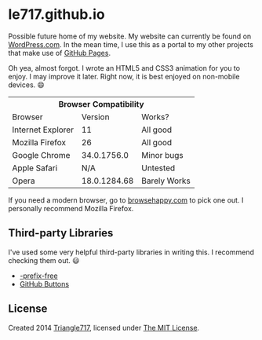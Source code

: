 # le717.github.io #

Possible future home of my website. My website can currently be found on [WordPress.com](http://Triangle717.WordPress.com). In the mean time, I use this as a portal to my other projects that make use of [GitHub Pages](http://pages.github.com).

Oh yea, almost forgot. I wrote an HTML5 and CSS3 animation for you to enjoy. I may improve it later. Right now, it is best enjoyed on non-mobile devices. :smile:

<table>
<tr>
<th colspan="3">Browser Compatibility</th>
</tr>
<tr>
<td>Browser</td>
<td>Version</td>
<td>Works?</td>
</tr>
<td>Internet Explorer</td>
<td>11</td>
<td>All good</td>
</tr>
<tr>
<td>Mozilla Firefox</td>
<td>26</td>
<td>All good</td>
</tr>
<tr>
<td>Google Chrome</td>
<td>34.0.1756.0</td>
<td>Minor bugs</td>
</tr>
<tr>
<td>Apple Safari</td>
<td>N/A</td>
<td>Untested</td>
</tr>
<tr>
<td>Opera</td>
<td>18.0.1284.68</td>
<td>Barely Works</td>
</tr>
</table>

If you need a modern browser, go to [browsehappy.com](http://browsehappy.com/) to pick one out. I personally recommend Mozilla Firefox.

## Third-party Libraries ##

I've used some very helpful third-party libraries in writing this. I recommend checking them out. :smiley:

* [-prefix-free](http://leaverou.github.io/prefixfree/)
* [GitHub Buttons](http://ghbtns.com/)

## License ##

Created 2014 [Triangle717](http://Triangle717.WordPress.com/), licensed under [The MIT License](http://opensource.org/licenses/MIT).
